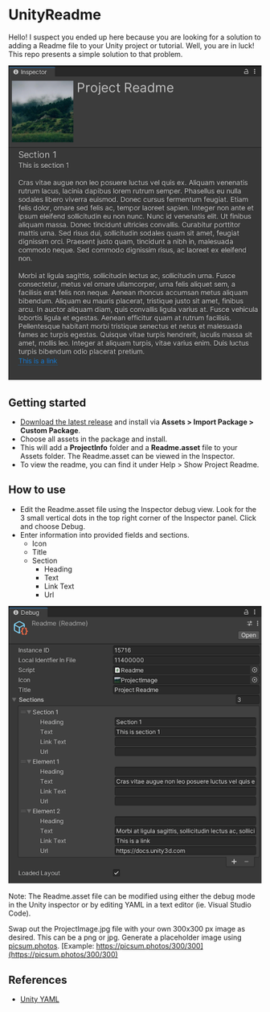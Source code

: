 # UnityReadme

Hello! I suspect you ended up here because you are looking for a solution to adding a Readme file to your Unity project or tutorial. Well, you are in luck! This repo presents a simple solution to that problem. 

![](img/inspector.png)

## Getting started

- [Download the latest release](https://github.com/rjduran/UnityReadme/releases) and install via **Assets > Import Package > Custom Package**.
- Choose all assets in the package and install. 
- This will add a **ProjectInfo** folder and a **Readme.asset** file to your Assets folder. The Readme.asset can be viewed in the Inspector. 
- To view the readme, you can find it under Help > Show Project Readme. 

## How to use

- Edit the Readme.asset file using the Inspector debug view. Look for the 3 small vertical dots in the top right corner of the Inspector panel. Click and choose Debug. 
- Enter information into provided fields and sections.
  - Icon
  - Title
  - Section
    - Heading
    - Text
    - Link Text
    - Url

![](img/debug.png)

Note: The Readme.asset file can be modified using either the debug mode in the Unity inspector or by editing YAML in a text editor (ie. Visual Studio Code).

Swap out the ProjectImage.jpg file with your own 300x300 px image as desired. This can be a png or jpg. Generate a placeholder image using [picsum.photos](https://picsum.photos/). [Example: https://picsum.photos/300/300](https://picsum.photos/300/300)

## References

- [Unity YAML](https://docs.unity3d.com/Manual/UnityYAML.html)